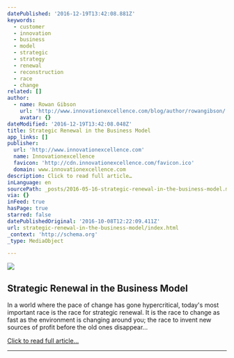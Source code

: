 ```yaml
---
datePublished: '2016-12-19T13:42:08.881Z'
keywords:
  - customer
  - innovation
  - business
  - model
  - strategic
  - strategy
  - renewal
  - reconstruction
  - race
  - change
related: []
author:
  - name: Rowan Gibson
    url: 'http://www.innovationexcellence.com/blog/author/rowangibson/'
    avatar: {}
dateModified: '2016-12-19T13:42:08.048Z'
title: Strategic Renewal in the Business Model
app_links: []
publisher:
  url: 'http://www.innovationexcellence.com'
  name: Innovationexcellence
  favicon: 'http://cdn.innovationexcellence.com/favicon.ico'
  domain: www.innovationexcellence.com
description: Click to read full article…
inLanguage: en
sourcePath: _posts/2016-05-16-strategic-renewal-in-the-business-model.md
via: {}
inFeed: true
hasPage: true
starred: false
datePublishedOriginal: '2016-10-08T12:22:09.411Z'
url: strategic-renewal-in-the-business-model/index.html
_context: 'http://schema.org'
_type: MediaObject

---
```

<article style=""><img src="https://the-grid-user-content.s3-us-west-2.amazonaws.com/d1bfd4fd-5130-4551-ba73-ae22b8f5c35e.jpg" /><h1>Strategic Renewal in the Business Model</h1><p>In a world where the pace of change has gone hypercritical, today's most important race is the race for strategic renewal. It is the race to change as fast as the environment is changing around you; the race to invent new sources of profit before the old ones disappear...</p></article>

[Click to read full article...][0]

---



[0]: http://www.innovationexcellence.com/blog/2013/02/06/strategic-renewal-in-the-business-model/ "Click to read full article..."